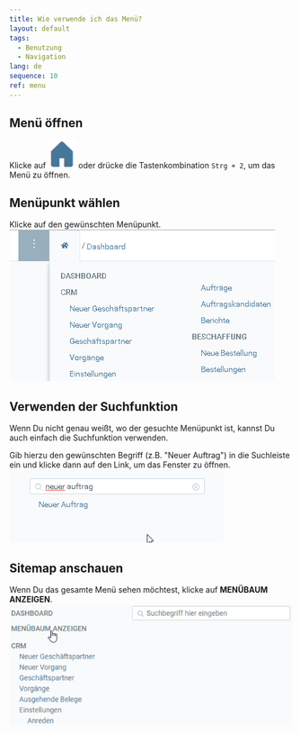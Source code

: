 ```yaml
---
title: Wie verwende ich das Menü?
layout: default
tags:
  - Benutzung
  - Navigation
lang: de
sequence: 10
ref: menu
---
```


## Menü öffnen
Klicke auf ![](assets/Menu_House_WebUI.png) oder drücke die Tastenkombination `Strg + 2`, um das Menü zu öffnen.

## Menüpunkt wählen
Klicke auf den gewünschten Menüpunkt.<br>
![](assets/Workflow_Auftrag_Bis_Rechnung_WebUI-19ab1.png)

## Verwenden der Suchfunktion

Wenn Du nicht genau weißt, wo der gesuchte Menüpunkt ist, kannst Du auch einfach die Suchfunktion verwenden.

Gib hierzu den gewünschten Begriff (z.B. "Neuer Auftrag") in die Suchleiste ein und klicke dann auf den Link, um das Fenster zu öffnen.<br>
![](assets/Workflow_Auftrag_Bis_Rechnung_WebUI-d9abb.png)

## Sitemap anschauen

Wenn Du das gesamte Menü sehen möchtest, klicke auf **MENÜBAUM ANZEIGEN**.<br>
 ![](assets/Menu_WebUI-b7f58.png)
